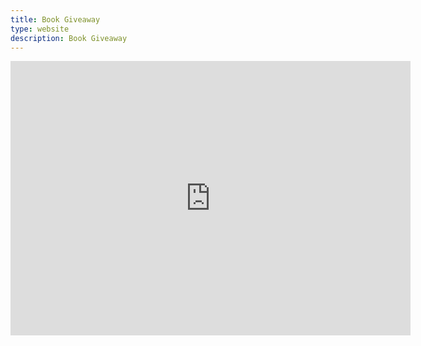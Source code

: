```yaml
---
title: Book Giveaway
type: website
description: Book Giveaway
---
```


<div class="embed-container">
<div class="ratio4x3">
<iframe src="https://docs.google.com/forms/d/e/1FAIpQLSdCKb1l19tac08shJynsj_z0n0wAnRDtRfIEIUJyhiqhib2og/viewform?embedded=true" width="640" height="439" frameborder="0" marginheight="0" marginwidth="0">Loading…</iframe>
</div>
</div>
